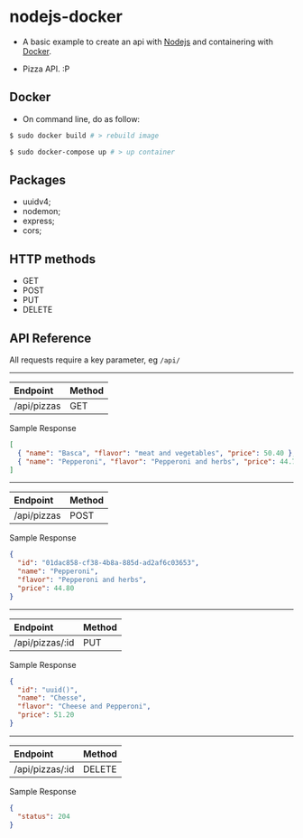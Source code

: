 # nodejs-docker

- A basic example to create an api with [Nodejs](https://nodejs.org/en/) and containering with [Docker](https://www.docker.com/).

- Pizza API. :P

## Docker

- On command line, do as follow:

```sh
$ sudo docker build # > rebuild image
```

```sh
$ sudo docker-compose up # > up container
```

## Packages

- uuidv4;
- nodemon;
- express;
- cors;

## HTTP methods

- GET
- POST
- PUT
- DELETE

## API Reference

All requests require a key parameter, eg `/api/`

---

|Endpoint|Method|
|:--|:--|
|/api/pizzas|GET|

Sample Response
```json
[
  { "name": "Basca", "flavor": "meat and vegetables", "price": 50.40 },
  { "name": "Pepperoni", "flavor": "Pepperoni and herbs", "price": 44.70 }
]
```
---
|Endpoint|Method|
|:--|:--|
|/api/pizzas|POST|

Sample Response
```json
{
  "id": "01dac858-cf38-4b8a-885d-ad2af6c03653",
  "name": "Pepperoni",
  "flavor": "Pepperoni and herbs",
  "price": 44.80
}
```
---

|Endpoint|Method|
|:--|:--|
|/api/pizzas/:id|PUT|

Sample Response
```json
{
  "id": "uuid()",
  "name": "Chesse",
  "flavor": "Cheese and Pepperoni",
  "price": 51.20
}
```
---

|Endpoint|Method|
|:--|:--|
|/api/pizzas/:id|DELETE|

Sample Response
```json
{
  "status": 204
}
```